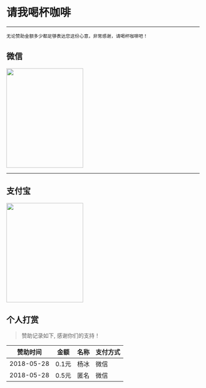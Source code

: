 #  请我喝杯咖啡 #

----------
    无论赞助金额多少都足够表达您这份心意，非常感谢，请喝杯咖啡吧！
   

 
## 微信 ##
<img src="https://i.imgur.com/yCcRNPm.jpg" width=200 height=260>

----------

## 支付宝 ##
<img src="https://i.imgur.com/LKK0Msx.jpg" width=200 height=260>

## 个人打赏 ##
    
> 赞助记录如下, 感谢你们的支持！

<table>
    <thead>
        <tr>
			<th>赞助时间</th>
			<th>金额</th>
			<th>名称</th>
			<th>支付方式</th>
		</tr>
    </thead>
    <tbody>
        <tr>
			<td>2018-05-28</td>
			<td>0.1元</td>
			<td>杨冰</td>
			<td>微信</td>
		</tr>
		<tr>
			<td>2018-05-28</td>
			<td>0.5元</td>
			<td>匿名</td>
			<td>微信</td>
		</tr>
    </tbody>
</table>